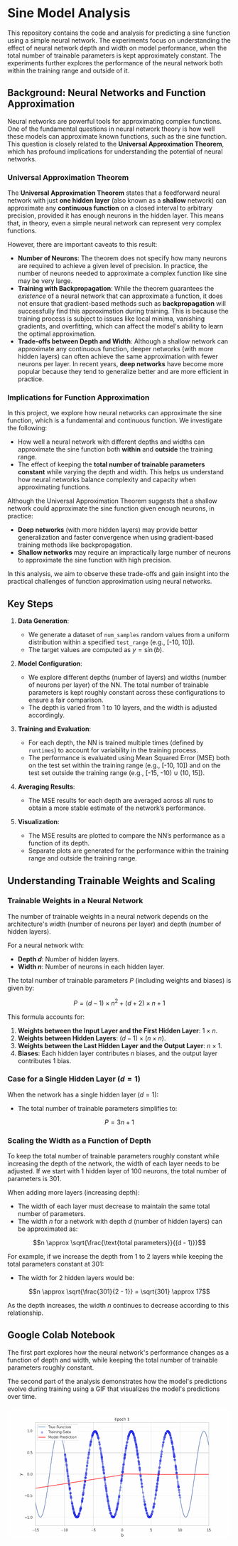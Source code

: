 # Sine Model Analysis

This repository contains the code and analysis for predicting a sine function using a simple neural network. The experiments focus on understanding the effect of neural network depth and width on model performance, when the total number of trainable parameters is kept approximately constant. The experiments further explores the performance of the neural network both within the training range and outside of it.

## Background: Neural Networks and Function Approximation

Neural networks are powerful tools for approximating complex functions. One of the fundamental questions in neural network theory is how well these models can approximate known functions, such as the sine function. This question is closely related to the **Universal Approximation Theorem**, which has profound implications for understanding the potential of neural networks.

### Universal Approximation Theorem

The **Universal Approximation Theorem** states that a feedforward neural network with just **one hidden layer** (also known as a **shallow** network) can approximate any **continuous function** on a closed interval to arbitrary precision, provided it has enough neurons in the hidden layer. This means that, in theory, even a simple neural network can represent very complex functions.

However, there are important caveats to this result:
- **Number of Neurons**: The theorem does not specify how many neurons are required to achieve a given level of precision. In practice, the number of neurons needed to approximate a complex function like sine may be very large.
- **Training with Backpropagation**: While the theorem guarantees the *existence* of a neural network that can approximate a function, it does not ensure that gradient-based methods such as **backpropagation** will successfully find this approximation during training. This is because the training process is subject to issues like local minima, vanishing gradients, and overfitting, which can affect the model's ability to learn the optimal approximation.
- **Trade-offs between Depth and Width**: Although a shallow network can approximate any continuous function, deeper networks (with more hidden layers) can often achieve the same approximation with fewer neurons per layer. In recent years, **deep networks** have become more popular because they tend to generalize better and are more efficient in practice.

### Implications for Function Approximation

In this project, we explore how neural networks can approximate the sine function, which is a fundamental and continuous function. We investigate the following:
- How well a neural network with different depths and widths can approximate the sine function both **within** and **outside** the training range.
- The effect of keeping the **total number of trainable parameters constant** while varying the depth and width. This helps us understand how neural networks balance complexity and capacity when approximating functions.

Although the Universal Approximation Theorem suggests that a shallow network could approximate the sine function given enough neurons, in practice:
- **Deep networks** (with more hidden layers) may provide better generalization and faster convergence when using gradient-based training methods like backpropagation.
- **Shallow networks** may require an impractically large number of neurons to approximate the sine function with high precision.

In this analysis, we aim to observe these trade-offs and gain insight into the practical challenges of function approximation using neural networks.


## Key Steps

1. **Data Generation**:
   - We generate a dataset of `num_samples` random values from a uniform distribution within a specified `test_range` (e.g., [-10, 10]).
   - The target values are computed as $y = \sin(b)$.

2. **Model Configuration**:
   - We explore different depths (number of layers) and widths (number of neurons per layer) of the NN. The total number of trainable parameters is kept roughly constant across these configurations to ensure a fair comparison.
   - The depth is varied from 1 to 10 layers, and the width is adjusted accordingly.

3. **Training and Evaluation**:
   - For each depth, the NN is trained multiple times (defined by `runtimes`) to account for variability in the training process.
   - The performance is evaluated using Mean Squared Error (MSE) both on the test set within the training range (e.g., [-10, 10]) and on the test set outside the training range (e.g., [-15, -10) ∪ (10, 15]).

4. **Averaging Results**:
   - The MSE results for each depth are averaged across all runs to obtain a more stable estimate of the network’s performance.

5. **Visualization**:
   - The MSE results are plotted to compare the NN’s performance as a function of its depth.
   - Separate plots are generated for the performance within the training range and outside the training range.


## Understanding Trainable Weights and Scaling

### Trainable Weights in a Neural Network

The number of trainable weights in a neural network depends on the architecture's width (number of neurons per layer) and depth (number of hidden layers).

For a neural network with:
- **Depth $d$**: Number of hidden layers.
- **Width $n$**: Number of neurons in each hidden layer.

The total number of trainable parameters $P$ (including weights and biases) is given by:

$$
P = (d-1) \times n^2 + (d+2) \times n + 1
$$

This formula accounts for:
1. **Weights between the Input Layer and the First Hidden Layer**: $1 \times n$.
2. **Weights between Hidden Layers**: $(d-1) \times (n \times n)$.
3. **Weights between the Last Hidden Layer and the Output Layer**: $n \times 1$.
4. **Biases**: Each hidden layer contributes $n$ biases, and the output layer contributes 1 bias.

### Case for a Single Hidden Layer ($d = 1$)

When the network has a single hidden layer ($d = 1$):
- The total number of trainable parameters simplifies to:

$$
P = 3n + 1
$$


### Scaling the Width as a Function of Depth

To keep the total number of trainable parameters roughly constant while increasing the depth of the network, the width of each layer needs to be adjusted. If we start with 1 hidden layer of 100 neurons, the total number of parameters is 301.

When adding more layers (increasing depth):
- The width of each layer must decrease to maintain the same total number of parameters.
- The width $n$ for a network with depth $d$ (number of hidden layers) can be approximated as:

$$n \approx \sqrt{\frac{\text{total parameters}}{(d - 1)}}$$

For example, if we increase the depth from 1 to 2 layers while keeping the total parameters constant at 301:
- The width for 2 hidden layers would be:

$$n \approx \sqrt{\frac{301}{2 - 1}} = \sqrt{301} \approx 17$$

As the depth increases, the width $n$ continues to decrease according to this relationship.


## Google Colab Notebook
The first part explores how the neural network's performance changes as a function of depth and width, while keeping the total number of trainable parameters roughly constant.

The second part of the analysis demonstrates how the model's predictions evolve during training using a GIF that visualizes the model's predictions over time.

![Training Progress](training_progress_6_7.gif)
